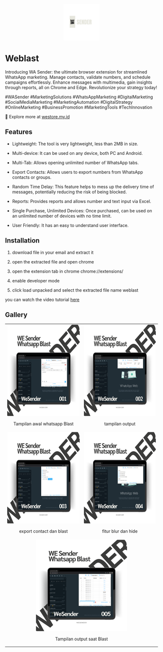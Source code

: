<!-- create logo in midle readme md  -->

<p align="center">
  <img src="https://github.com/rezapace/Whatsapp-Api/blob/main/WeSender/picture/LOGO/wesender%20(1).png?raw=true" alt="Weblast" width="120" height="120">
</p>

# Weblast

Introducing WA Sender: the ultimate browser extension for streamlined WhatsApp marketing. Manage contacts, validate numbers, and schedule campaigns effortlessly. Enhance messages with multimedia, gain insights through reports, all on Chrome and Edge. Revolutionize your strategy today! 

#WASender #MarketingSolutions #WhatsAppMarketing #DigitalMarketing #SocialMediaMarketing #MarketingAutomation #DigitalStrategy #OnlineMarketing #BusinessPromotion #MarketingTools #TechInnovation

💼 Explore more at [westore.my.id](https://westore.my.id/)


## Features

- Lightweight: The tool is very lightweight, less than 2MB in size.

- Multi-device: It can be used on any device, both PC and Android.

- Multi-Tab: Allows opening unlimited number of WhatsApp tabs.

- Export Contacts: Allows users to export numbers from WhatsApp contacts or groups.

- Random Time Delay: This feature helps to mess up the delivery time of messages, potentially reducing the risk of being blocked.

- Reports: Provides reports and allows number and text input via Excel.

- Single Purchase, Unlimited Devices: Once purchased, can be used on an unlimited number of devices with no time limit.

- User Friendly: It has an easy to understand user interface.

## Installation

<!-- buat agar menjadi gambar dan deskripsi -->

1. download file in your email and extract it

2. open the extracted file and open chrome

3. open the extension tab in chrome chrome://extensions/

4. enable developer mode

5. click load unpacked and select the extracted file name weblast

you can watch the video tutorial [here](https://youtube.com/playlist?list=PLRzM0GJRyhbnjkvlhI5PvXEOasKPxz9AA&si=uSIbMEr9LKaKCrkw)

## Gallery

<!-- buat agar menjadi gambar dan deskripsi -->


<table>
  <tr>
    <td align="center">
      <img src="https://github.com/rezapace/Whatsapp-Api/blob/main/WeSender/picture/3)%20MOCUP/wesender%20Transparant%20Backgrond/1.png?raw=true" alt="Weblast" width="300" height="300">
      <p>Tampilan awal whatsapp Blast</p>
    </td>
    <td align="center">
      <img src="https://github.com/rezapace/Whatsapp-Api/blob/main/WeSender/picture/3)%20MOCUP/wesender%20Transparant%20Backgrond/2.png?raw=true" alt="Weblast" width="300" height="300">
      <p>tampilan output</p>
    </td>
  </tr>
  <tr>
    <td align="center">
      <img src="https://github.com/rezapace/Whatsapp-Api/blob/main/WeSender/picture/3)%20MOCUP/wesender%20Transparant%20Backgrond/3.png?raw=true" alt="Weblast" width="300" height="300">
      <p>export contact dan blast</p>
    </td>
    <td align="center">
      <img src="https://github.com/rezapace/Whatsapp-Api/blob/main/WeSender/picture/3)%20MOCUP/wesender%20Transparant%20Backgrond/4.png?raw=true" alt="Weblast" width="300" height="300">
      <p>fitur blur dan hide</p>
    </td>
  </tr>
  <tr>
    <td align="center" colspan="2">
      <img src="https://github.com/rezapace/Whatsapp-Api/blob/main/WeSender/picture/3)%20MOCUP/wesender%20Transparant%20Backgrond/5.png?raw=true" alt="Weblast" width="300" height="300">
      <p>Tampilan output saat Blast</p>
    </td>
  </tr>
</table>



